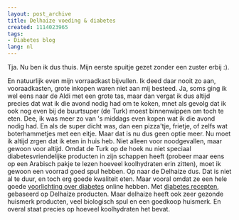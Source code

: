 ```yaml
---
layout: post_archive
title: Delhaize voeding & diabetes
created: 1114023965
tags:
- Diabetes blog
lang: nl
---
```

Tja. Nu ben ik dus thuis. Mijn eerste spuitje gezet zonder een zuster erbij :).

En natuurlijk even mijn vorraadkast bijvullen. Ik deed daar nooit zo aan, vooraadkasten, grote inkopen waren niet aan mij besteed. Ja, soms ging ik wel eens naar de Aldi met een grote tas, maar dan vergat ik dus altijd precies dat wat ik die avond nodig had om te koken, mnet als gevolg dat ik ook nog even bij de buurtsuper (de Turk) moest binnenwippen om toch te eten. Dee, ik was meer zo van 's middags even kopen wat ik die avond nodig had. En als de super dicht was, dan een pizza'tje, frietje, of zelfs wat boterhammetjes met een eitje. Maar dat is nu dus geen optie meer. Nu moet ik altijd zrgen dat ik eten in huis heb. Niet alleen voor noodgevallen, maar gewoon voor altijd. Omdat de Turk op de hoek nu niet speciaal diabetesvriendelijke producten in zijn schappen heeft (probeer maar eens op een Arabisch pakje te lezen hoeveel koolhydraten erin zitten), moet ik gewoon een voorrad goed spul hebben. Op naar de Delhaize dus. Dat is niet al te duur, en toch erg goede kwaliteit eten. Maar vooral omdat ze een hele goede [voorlichting over diabetes](http://www.delhaize.be/health/specialdiets/diabetes/_nl/diabetes.asp) online hebben. Met [diabetes recepten](http://www.delhaize.be/health/specialdiets/diabetes/_nl/menus_recepten.asp), gebaseerd op Delhaize producten. Maar delhaize heeft ook zeer gezonde huismerk producten, veel biologisch spul en een goedkoop huismerk. En overal staat precies op hoeveel koolhydraten het bevat.

